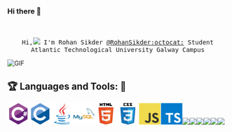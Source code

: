 ### Hi there 👋

<p align="center">
  <br><br>
  <samp>
    Hi,<img src="https://github.com/vimalverma558/vimalverma558/blob/v2/img/Hi.gif" width="20px"> I'm Rohan Sikder  <a href="https://github.com/rohansikder"> @RohanSikder:octocat:</a> Student Atlantic Technological University Galway Campus
  </samp>
</p>

<img width="375" alt="GIF" src="https://github.com/vimalverma558/vimalverma558/blob/v2/img/dino.gif" />

 ## :trophy: Languages and Tools: :robot:

<img src="https://raw.githubusercontent.com/devicons/devicon/master/icons/csharp/csharp-original.svg" width="50px"><img src="https://raw.githubusercontent.com/devicons/devicon/master/icons/c/c-original.svg" width="50px"><img src="https://raw.githubusercontent.com/devicons/devicon/master/icons/java/java-original.svg" width="50px"><img src="https://raw.githubusercontent.com/devicons/devicon/master/icons/mysql/mysql-original-wordmark.svg" width="50px"><img src="https://raw.githubusercontent.com/devicons/devicon/master/icons/html5/html5-original-wordmark.svg" width="50px"><img src="https://raw.githubusercontent.com/devicons/devicon/master/icons/css3/css3-original-wordmark.svg" width="50px"><img src="https://raw.githubusercontent.com/devicons/devicon/master/icons/javascript/javascript-original.svg" width="50px"><img src="https://raw.githubusercontent.com/devicons/devicon/master/icons/typescript/typescript-original.svg" width="50px"><img src="https://angular.io/assets/images/logos/angular/angular.svg" width="50px"><img src="https://raw.githubusercontent.com/detain/svg-logos/780f25886640cef088af994181646db2f6b1a3f8/svg/xamarin.svg" width="50px"><img src="https://external-content.duckduckgo.com/iu/?u=https%3A%2F%2Fexternal-preview.redd.it%2FWSuAcyz1u8MoF8cokXspkmOIn8oWXaE8JH-SGXbUUW0.png%3Fauto%3Dwebp%26s%3Da6abc62ecb4a08f2bf2f287b79c9bd93006791d1&f=1&nofb=1" width="50px"><img src="https://upload.wikimedia.org/wikipedia/commons/d/d1/Ionic_Logo.svg" width="50px"><img src="https://github.com/vimalverma558/vimalverma558/blob/v2/img/icons8-git.svg" width="50px"><img src="https://github.com/vimalverma558/vimalverma558/blob/v2/img/icons8-github.svg" width="50px">

